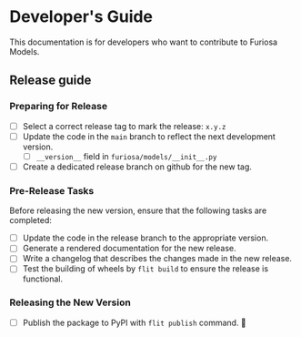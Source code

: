 # Developer's Guide

This documentation is for developers who want to contribute to Furiosa Models.

## Release guide

### Preparing for Release

- [ ] Select a correct release tag to mark the release: `x.y.z`
- [ ] Update the code in the `main` branch to reflect the next development version.
    - [ ] `__version__` field in `furiosa/models/__init__.py`
- [ ] Create a dedicated release branch on github for the new tag.

### Pre-Release Tasks

Before releasing the new version, ensure that the following tasks are completed:

- [ ] Update the code in the release branch to the appropriate version.
- [ ] Generate a rendered documentation for the new release.
- [ ] Write a changelog that describes the changes made in the new release.
- [ ] Test the building of wheels by `flit build` to ensure the release is functional.

### Releasing the New Version

- [ ] Publish the package to PyPI with `flit publish` command. 🎉
